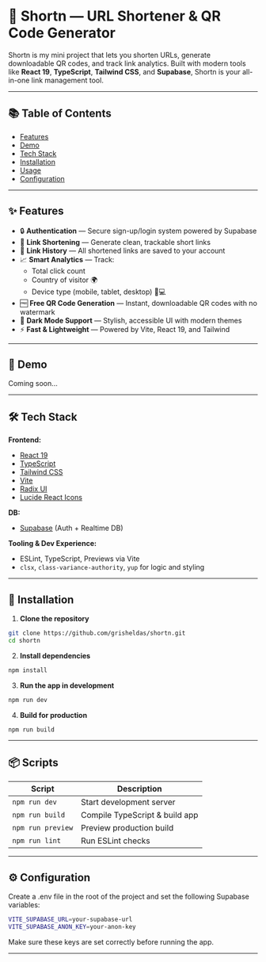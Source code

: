 # 🔗 Shortn — URL Shortener & QR Code Generator

Shortn is my mini project that lets you shorten URLs, generate downloadable QR codes, and track link analytics. Built with modern tools like **React 19**, **TypeScript**, **Tailwind CSS**, and **Supabase**, Shortn is your all-in-one link management tool.

---

## 📚 Table of Contents

- [Features](#-features)
- [Demo](#-demo)
- [Tech Stack](#-tech-stack)
- [Installation](#-installation)
- [Usage](#-scripts)
- [Configuration](#️-configuration)
<!-- - [FAQs](#-faqs)
- [Contributing](#-contributing)
- [License](#-license) -->

---

## ✨ Features

- 🔒 **Authentication** — Secure sign-up/login system powered by Supabase
- 🔗 **Link Shortening** — Generate clean, trackable short links
- 📁 **Link History** — All shortened links are saved to your account
- 📈 **Smart Analytics** — Track:
  - Total click count
  - Country of visitor 🌍
  - Device type (mobile, tablet, desktop) 📱💻
- 🆓 **Free QR Code Generation** — Instant, downloadable QR codes with no watermark
- 🌙 **Dark Mode Support** — Stylish, accessible UI with modern themes
- ⚡ **Fast & Lightweight** — Powered by Vite, React 19, and Tailwind

---

## 🚀 Demo

Coming soon…

---

## 🛠️ Tech Stack

**Frontend:**

- [React 19](https://react.dev/)
- [TypeScript](https://www.typescriptlang.org/)
- [Tailwind CSS](https://tailwindcss.com/)
- [Vite](https://vitejs.dev/)
- [Radix UI](https://www.radix-ui.com/)
- [Lucide React Icons](https://lucide.dev/)

**DB:**

- [Supabase](https://supabase.com/) (Auth + Realtime DB)

**Tooling & Dev Experience:**

- ESLint, TypeScript, Previews via Vite
- `clsx`, `class-variance-authority`, `yup` for logic and styling

---

## 🧰 Installation

1. **Clone the repository**

```bash
git clone https://github.com/grisheldas/shortn.git
cd shortn
```

2. **Install dependencies**

```bash
npm install
```

3. **Run the app in development**

```bash
npm run dev
```

4. **Build for production**

```bash
npm run build
```

---

## 📦 Scripts

| Script            | Description                    |
| ----------------- | ------------------------------ |
| `npm run dev`     | Start development server       |
| `npm run build`   | Compile TypeScript & build app |
| `npm run preview` | Preview production build       |
| `npm run lint`    | Run ESLint checks              |

---

## ⚙️ Configuration

Create a .env file in the root of the project and set the following Supabase variables:

```bash
VITE_SUPABASE_URL=your-supabase-url
VITE_SUPABASE_ANON_KEY=your-anon-key

```

Make sure these keys are set correctly before running the app.

---
